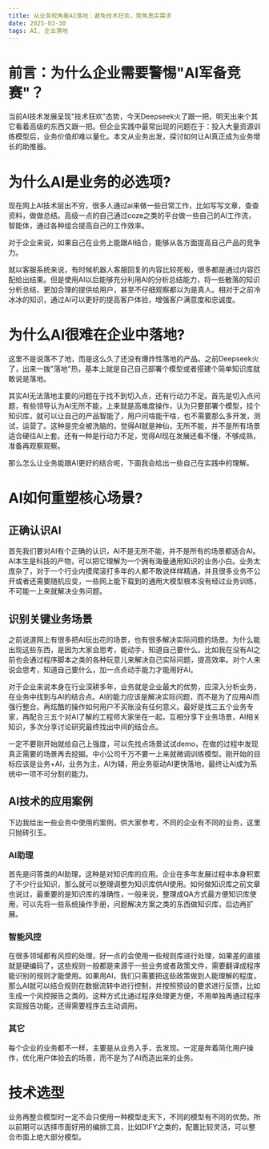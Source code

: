 ```yaml
---
title: 从业务视角看AI落地：避免技术狂欢，聚焦真实需求
date: 2025-03-30
tags: AI, 企业落地
---
```

# 前言：为什么企业需要警惕"AI军备竞赛"？
当前AI技术发展呈现"技术狂欢"态势，今天Deepseek火了跟一把，明天出来个其它看着高级的东西又跟一把。但企业实践中最常出现的问题在于：投入大量资源训练模型后，业务价值却难以量化。本文从业务出发，探讨如何让AI真正成为业务增长的助推器。
# 为什么AI是业务的必选项?
现在网上AI技术层出不穷，很多人通过ai来做一些日常工作，比如写写文章，查查资料，做做总结。高级一点的自己通过coze之类的平台做一些自己的AI工作流，智能体，通过各种组合提高自己的工作效率。

对于企业来说，如果自己在业务上能跟AI结合，能够从各方面提高自己产品的竞争力。

就以客服系统来说，有时候机器人客服回复的内容比较死板，很多都是通过内容匹配给出结果。但是使用AI以后能够充分利用AI的分析总结能力，将一些散落的知识分析总结，更加合理的提供给用户，甚至不仔细观察都以为是真人。相对于之前冷冰冰的知识，通过AI可以更好的提高客户体验，增强客户满意度和忠诚度。
# 为什么AI很难在企业中落地?
这里不是说落不了地，而是这么久了还没有爆炸性落地的产品。之前Deepseek火了，出来一拨"落地"热，基本上就是自己自己部署个模型或者搭建个简单知识库就敢说是落地。

其实AI无法落地主要的问题在于找不到切入点，还有行动力不足。首先是切入点问题，有些领导认为AI无所不能，上来就是高难度操作，认为只要部署个模型，挂个知识库，就可以让自己的产品智能了，用户问啥能干啥，也不需要那么多开发，测试，运营了。这种是完全被洗脑的，觉得AI就是神仙，无所不能，并不是所有场景适合硬往AI上套。还有一种是行动力不足，觉得AI现在发展还看不懂，不够成熟，准备再观察观察。

那么怎么让业务能跟AI更好的结合呢，下面我会给出一些自己在实践中的理解。
# AI如何重塑核心场景?
## 正确认识AI
首先我们要对AI有个正确的认识，AI不是无所不能，并不是所有的场景都适合AI。AI本生是科技的产物，可以把它理解为一个拥有海量通用知识的业务小白。业务太庞杂了，对于一个行业内摸爬滚打多年的人都不敢说样样精通，并且很多业务不公开或者还需要随机应变，一些网上能下载到的通用大模型根本没有经过业务训练，不可能一上来就解决业务问题。

## 识别关键业务场景
之前说道网上有很多把AI玩出花的场景，也有很多解决实际问题的场景。为什么能出现这些东西，是因为大家会思考，能动手，知道自己要什么。比如我在没有AI之前也会通过程序脚本之类的各种玩意儿来解决自己实际问题，提高效率。对个人来说会思考，知道自己要什么，加一点点动手能力才能用好AI。

对于企业来说本身在行业深耕多年，业务就是企业最大的优势，应深入分析业务，在业务中找到与AI的结合点。AI的能力应该是解决实际问题，而不是为了应用AI而强行整合。再炫酷的操作如何用户不买账没有任何意义。最好是找三五个业务专家，再配合三五个对AI了解的工程师大家坐在一起，互相分享下业务场景，AI相关知识，多次分享讨论研究最终找出中间的结合点。

一定不要刚开始就给自己上强度，可以先找点场景试试demo，在做的过程中发现真正需要的场景再去挖掘。中小公司千万不要一上来就微调训练模型。刚开始的目标应该是业务+AI，业务为主，AI为辅，用业务驱动AI更快落地，最终让AI成为系统中一项不可分割的能力。

## AI技术的应用案例
下边我给出一些业务中使用的案例，供大家参考，不同的企业有不同的业务，这里只抛砖引玉。
### AI助理
首先是问答类的AI助理，这种是对知识库的应用。企业在多年发展过程中本身积累了不少行业知识，那么就可以整理调整为知识库供AI使用。如何做知识库之前文章也说过，最重要的是知识库的准确性，一般来说，整理成QA方式最方便知识库使用，可以先将一些系统操作手册，问题解决方案之类的东西做知识库，后边再扩展。
### 智能风控
在很多领域都有风控的处理，好一点的会使用一些规则库进行处理，如果差的直接就是硬编码了，这些规则一般都是来源于一些业务或者政策文件，需要翻译成程序能识别的规则才能使用。如果用AI，我们只需要把这些政策做到人能理解的程度，那么AI就可以结合规则在数据流转中进行控制，并按照预设的要求进行反馈，比如生成一个风控报告之类的。这种方式比通过程序处理更方便，不用单独再通过程序实现报告功能，还得需要程序去主动调用。
### 其它
每个企业的业务都不一样，主要是从业务入手，去发现。一定是奔着简化用户操作，优化用户体验去的场景，而不是为了AI而造出来的业务。
# 技术选型
业务再整合模型时一定不会只使用一种模型走天下，不同的模型有不同的优势。所以前期可以选择市面好用的编排工具，比如DIFY之类的，配置比较灵活，可以整合市面上绝大部分模型。

